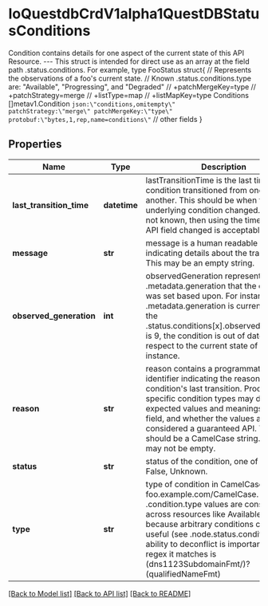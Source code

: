 # IoQuestdbCrdV1alpha1QuestDBStatusConditions

Condition contains details for one aspect of the current state of this API Resource. --- This struct is intended for direct use as an array at the field path .status.conditions.  For example,   type FooStatus struct{ // Represents the observations of a foo's current state. // Known .status.conditions.type are: \"Available\", \"Progressing\", and \"Degraded\" // +patchMergeKey=type // +patchStrategy=merge // +listType=map // +listMapKey=type Conditions []metav1.Condition `json:\"conditions,omitempty\" patchStrategy:\"merge\" patchMergeKey:\"type\" protobuf:\"bytes,1,rep,name=conditions\"`   // other fields }
## Properties
Name | Type | Description | Notes
------------ | ------------- | ------------- | -------------
**last_transition_time** | **datetime** | lastTransitionTime is the last time the condition transitioned from one status to another. This should be when the underlying condition changed.  If that is not known, then using the time when the API field changed is acceptable. | 
**message** | **str** | message is a human readable message indicating details about the transition. This may be an empty string. | 
**observed_generation** | **int** | observedGeneration represents the .metadata.generation that the condition was set based upon. For instance, if .metadata.generation is currently 12, but the .status.conditions[x].observedGeneration is 9, the condition is out of date with respect to the current state of the instance. | [optional] 
**reason** | **str** | reason contains a programmatic identifier indicating the reason for the condition&#39;s last transition. Producers of specific condition types may define expected values and meanings for this field, and whether the values are considered a guaranteed API. The value should be a CamelCase string. This field may not be empty. | 
**status** | **str** | status of the condition, one of True, False, Unknown. | 
**type** | **str** | type of condition in CamelCase or in foo.example.com/CamelCase. --- Many .condition.type values are consistent across resources like Available, but because arbitrary conditions can be useful (see .node.status.conditions), the ability to deconflict is important. The regex it matches is (dns1123SubdomainFmt/)?(qualifiedNameFmt) | 

[[Back to Model list]](../README.md#documentation-for-models) [[Back to API list]](../README.md#documentation-for-api-endpoints) [[Back to README]](../README.md)


